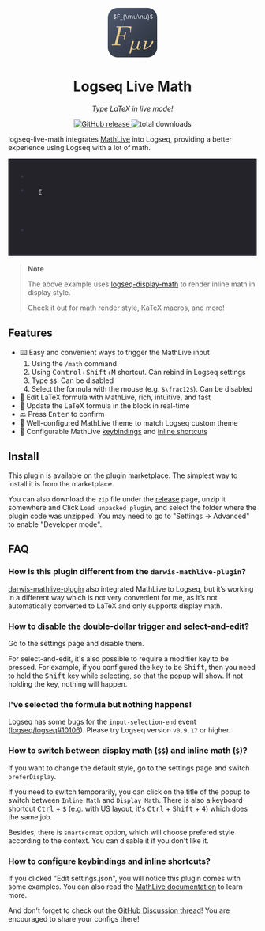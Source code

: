 <p align=center>
  <img src="icon.svg" width="100">
</p>
<h1 align=center>
  Logseq Live Math
</h1>
<p align=center>
  <em>Type LaTeX in live mode!</em>
</p>
<p align=center>
  <a href="https://github.com/AllanChain/logseq-live-math/releases">
    <img src="https://img.shields.io/github/v/release/AllanChain/logseq-live-math" alt="GitHub release">
  </a>
  <img src="https://img.shields.io/github/downloads/AllanChain/logseq-live-math/total" alt="total downloads">
</p>

logseq-live-math integrates [MathLive](https://cortexjs.io/mathlive/) into Logseq, providing a better experience using Logseq with a lot of math.

![live-math-demo](.github/live-math-demo.gif)

> **Note**
> 
> The above example uses [logseq-display-math](https://github.com/AllanChain/logseq-display-math) to render inline math in display style.
>
> Check it out for math render style, KaTeX macros, and more!

## Features

- ⌨️ Easy and convenient ways to trigger the MathLive input
  1. Using the `/math` command
  2. Using <kbd>Control</kbd>+<kbd>Shift</kbd>+<kbd>M</kbd> shortcut. Can rebind in Logseq settings
  3. Type `$$`. Can be disabled
  4. Select the formula with the mouse (e.g. `$\frac12$`). Can be disabled
- 📝 Edit LaTeX formula with MathLive, rich, intuitive, and fast
- 🔄 Update the LaTeX formula in the block in real-time
- 🔙 Press <kbd>Enter</kbd> to confirm
- 🎨 Well-configured MathLive theme to match Logseq custom theme
- 🔧 Configurable MathLive [keybindings](https://cortexjs.io/mathlive/guides/shortcuts/#key-bindings) and [inline shortcuts](https://cortexjs.io/mathlive/guides/shortcuts/#inline-shortcuts)

## Install

This plugin is available on the plugin marketplace. The simplest way to install it is from the marketplace.

You can also download the `zip` file under the [release](https://github.com/AllanChain/logseq-live-math/releases/latest) page, unzip it somewhere and Click `Load unpacked plugin`, and select the folder where the plugin code was unzipped. You may need to go to "Settings -> Advanced" to enable "Developer mode".

## FAQ

### How is this plugin different from the `darwis-mathlive-plugin`?

[darwis-mathlive-plugin](https://github.com/hkgnp/darwis-mathlive-plugin) also integrated MathLive to Logseq, but it’s working in a different way which is not very convenient for me, as it’s not automatically converted to LaTeX and only supports display math.

### How to disable the double-dollar trigger and select-and-edit?

Go to the settings page and disable them.

For select-and-edit, it's also possible to require a modifier key to be pressed.
For example, if you configured the key to be <kbd>Shift</kbd>, then you need to hold the <kbd>Shift</kbd> key while selecting, so that the popup will show. If not holding the key, nothing will happen.

### I've selected the formula but nothing happens!

Logseq has some bugs for the `input-selection-end` event ([logseq/logseq#10106](https://github.com/logseq/logseq/issues/10106)). Please try Logseq version `v0.9.17` or higher.

### How to switch between display math (`$$`) and inline math (`$`)?

If you want to change the default style, go to the settings page and switch `preferDisplay`.

If you need to switch temporarily, you can click on the title of the popup to switch between `Inline Math` and `Display Math`. There is also a keyboard shortcut <kbd>Ctrl</kbd> + <kbd>$</kbd> (e.g. with US layout, it's <kbd>Ctrl</kbd> + <kbd>Shift</kbd> + <kbd>4</kbd>) which does the same job.

Besides, there is `smartFormat` option, which will choose prefered style according to the context. You can disable it if you don't like it.

### How to configure keybindings and inline shortcuts?

If you clicked "Edit settings.json", you will notice this plugin comes with some examples.
You can also read the [MathLive documentation](https://cortexjs.io/mathlive/guides/shortcuts/) to learn more.

And don't forget to check out the [GitHub Discussion thread](https://github.com/AllanChain/logseq-live-math/discussions/14)!
You are encouraged to share your configs there!

